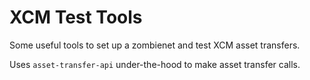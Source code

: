# XCM Test Tools

Some useful tools to set up a zombienet and test XCM asset transfers.

Uses `asset-transfer-api` under-the-hood to make asset transfer calls.
